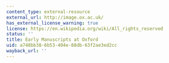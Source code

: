 ```yaml
---
content_type: external-resource
external_url: http://image.ox.ac.uk/
has_external_license_warning: true
license: https://en.wikipedia.org/wiki/All_rights_reserved
status: ''
title: Early Manuscripts at Oxford
uid: a748bb38-6b53-404e-88db-63f2ae3ed2cc
wayback_url: ''
---
```


